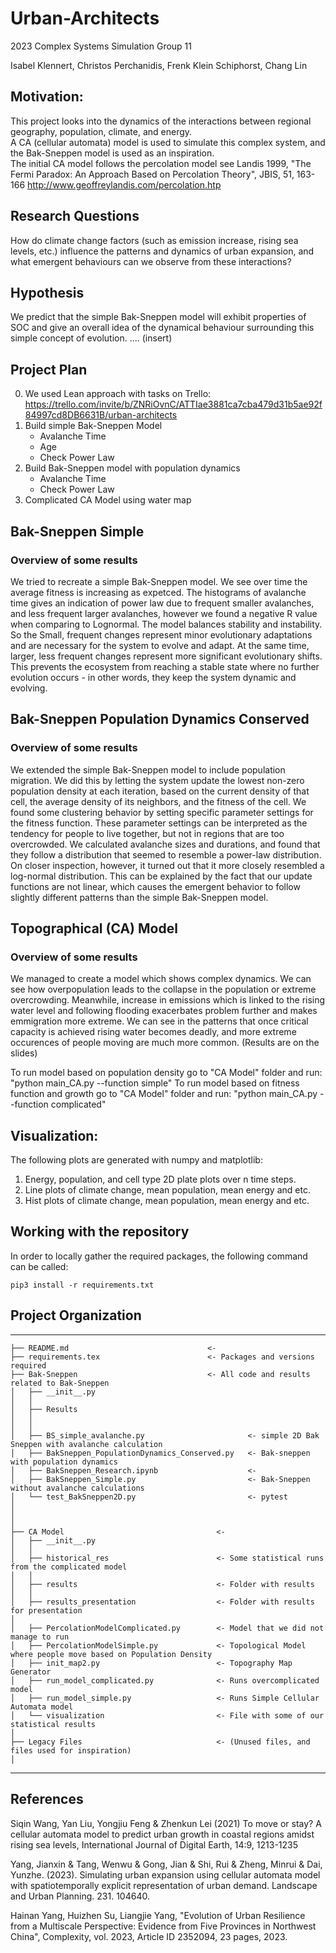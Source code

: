 # Urban-Architects
2023 Complex Systems Simulation Group 11

Isabel Klennert, Christos Perchanidis, Frenk Klein Schiphorst, Chang Lin

## Motivation:  

This project looks into the dynamics of the interactions between regional geography, population, climate, and energy.  
A CA (cellular automata) model is used to simulate this complex system, and the Bak-Sneppen model is used as an inspiration.  
The initial CA model follows the percolation model see Landis 1999, "The Fermi Paradox: An Approach Based on Percolation Theory", JBIS, 51, 163-166
http://www.geoffreylandis.com/percolation.htp  


## Research Questions

How do climate change factors (such as emission increase, rising sea levels, etc.) influence the patterns and dynamics of urban expansion, and what emergent behaviours can we observe from these interactions? 

## Hypothesis

We predict that the simple Bak-Sneppen model will exhibit properties of SOC and give an overall idea of the dynamical behaviour surrounding this simple concept of evolution. 
.... (insert)

## Project Plan
0. We used Lean approach with tasks on Trello: https://trello.com/invite/b/ZNRiOvnC/ATTIae3881ca7cba479d31b5ae92f84997cd8DB6631B/urban-architects
1. Build simple Bak-Sneppen Model
    * Avalanche Time
    * Age
    * Check Power Law
3. Build Bak-Sneppen model with population dynamics
    * Avalanche Time
    * Check Power Law
4. Complicated CA Model using water map


 ## Bak-Sneppen Simple
### Overview of some results
We tried to recreate a simple Bak-Sneppen model. We see over time the average fitness is increasing as expetced. The histograms of avalanche time gives an indication of power law due to frequent smaller avalanches, and less frequent larger avalanches, however we found a negative R value when comparing to Lognormal. The model balances stability and instability. So the Small, frequent changes  represent minor evolutionary adaptations and are necessary for the system to evolve and adapt. At the same time, larger, less frequent changes represent more significant evolutionary shifts. This prevents the ecosystem from reaching a stable state where no further evolution occurs - in other words, they keep the system dynamic and evolving.

## Bak-Sneppen Population Dynamics Conserved
### Overview of some results

We extended the simple Bak-Sneppen model to include population migration. We did this by letting the system update the lowest non-zero population density at each iteration, based on the current density of that cell, the average density of its neighbors, and the fitness of the cell.
We found some clustering behavior by setting specific parameter settings for the fitness function. These parameter settings can be interpreted as the tendency for people to live together, but not in regions that are too overcrowded.
We calculated avalanche sizes and durations, and found that they follow a distribution that seemed to resemble a power-law distribution. On closer inspection, however, it turned out that it more closely resembled a log-normal distribution. This can be explained by the fact that our update functions are not linear, which causes the emergent behavior to follow slightly different patterns than the simple Bak-Sneppen model.

## Topographical (CA) Model
### Overview of some results
We managed to create a model which shows complex dynamics. We can see how overpopulation leads to the collapse in the population or extreme overcrowding. Meanwhile, increase in emissions which is linked to the rising water level and following flooding exacerbates problem further and makes emmigration more extreme. We can see in the patterns that once critical capacity is achieved rising water becomes deadly, and more extreme occurences of people moving are much more common. (Results are on the slides)

To run model based on population density go to "CA Model" folder and run:
"python main_CA.py --function simple"
To run model based on fitness function and growth go to "CA Model" folder and run:
"python main_CA.py --function complicated"


## Visualization:  
The following plots are generated with numpy and matplotlib:    
1. Energy, population, and cell type 2D plate plots over n time steps.    
2. Line plots of climate change, mean population, mean energy and etc.   
3. Hist plots of climate change, mean population, mean energy and etc.   

## Working with the repository

In order to locally gather the required packages, the following command can be called:
```
pip3 install -r requirements.txt
```


## Project Organization
------------


    ├── README.md                               <- 
    ├── requirements.tex                        <- Packages and versions required
    ├── Bak-Sneppen                             <- All code and results related to Bak-Sneppen
    │   ├── __init__.py    
    │   │
    │   ├── Results          
    │   │  
    │   │
    │   ├── BS_simple_avalanche.py                       <- simple 2D Bak Sneppen with avalanche calculation  
    │   ├── BakSneppen_PopulationDynamics_Conserved.py   <- Bak-sneppen with population dynamics  
    │   ├── BakSneppen_Research.ipynb                    <- 
    │   ├── BakSneppen_Simple.py                         <- Bak-Sneppen without avalanche calculations
    │   └── test_BakSneppen2D.py                         <- pytest
    │  
    │   
    │       
    ├── CA Model                                  <- 
    │   ├── __init__.py    
    │   │
    │   ├── historical_res                        <- Some statistical runs from the complicated model
    │   │   
    │   ├── results                               <- Folder with results
    │   │   
    │   ├── results_presentation                  <- Folder with results for presentation
    │   
    │   ├── PercolationModelComplicated.py        <- Model that we did not manage to run
    │   ├── PercolationModelSimple.py             <- Topological Model where people move based on Population Density
    │   ├── init_map2.py                          <- Topography Map Generator
    │   ├── run_model_complicated.py              <- Runs overcomplicated model
    │   ├── run_model_simple.py                   <- Runs Simple Cellular Automata model
    │   └── visualization                         <- File with some of our statistical results
    │      
    ├── Legacy Files                              <- (Unused files, and files used for inspiration)
    │   

--------


## References

Siqin Wang, Yan Liu, Yongjiu Feng & Zhenkun Lei (2021) To move or stay? A cellular automata model to predict urban growth in coastal regions amidst rising sea levels, International Journal of Digital Earth, 14:9, 1213-1235

Yang, Jianxin & Tang, Wenwu & Gong, Jian & Shi, Rui & Zheng, Minrui & Dai, Yunzhe. (2023). Simulating urban expansion using cellular automata model with spatiotemporally explicit representation of urban demand. Landscape and Urban Planning. 231. 104640. 

Hainan Yang, Huizhen Su, Liangjie Yang, "Evolution of Urban Resilience from a Multiscale Perspective: Evidence from Five Provinces in Northwest China", Complexity, vol. 2023, Article ID 2352094, 23 pages, 2023. 
